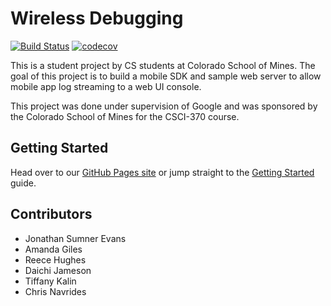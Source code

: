 # Wireless Debugging
[![Build Status](https://travis-ci.org/sumnerevans/wireless-debugging.svg?branch=master)](https://travis-ci.org/sumnerevans/wireless-debugging)
[![codecov](https://codecov.io/gh/sumnerevans/wireless-debugging/branch/master/graph/badge.svg)](https://codecov.io/gh/sumnerevans/wireless-debugging)

This is a student project by CS students at Colorado School of Mines. The goal
of this project is to build a mobile SDK and sample web server to allow mobile
app log streaming to a web UI console.

This project was done under supervision of Google and was sponsored by the
Colorado School of Mines for the CSCI-370 course.

## Getting Started
Head over to our [GitHub Pages
site](https://sumnerevans.github.io/wireless-debugging/) or jump straight to the
[Getting
Started](https://sumnerevans.github.io/wireless-debugging/Getting-Started)
guide.

## Contributors
- Jonathan Sumner Evans
- Amanda Giles
- Reece Hughes
- Daichi Jameson
- Tiffany Kalin
- Chris Navrides
